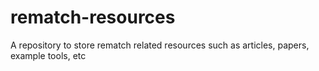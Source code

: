 # rematch-resources
A repository to store rematch related resources such as articles, papers, example tools, etc
